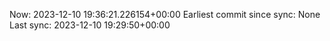 Now: 2023-12-10 19:36:21.226154+00:00 Earliest commit since sync: None Last sync: 2023-12-10 19:29:50+00:00
